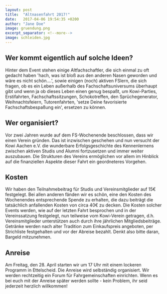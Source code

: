 ```yaml
---
layout: post
title:  "Altnasenfahrt 2017!"
date:   2017-04-06 19:54:35 +0200
author: "Jane Doe"
image: gruendung.png
excerpt_separator: <!--more-->
image: schleiden.jpg
---
```


## Wer kommt eigentlich auf solche Ideen?
Hinter dem Event stehen einige Altfachschaftler, die sich einmal zu oft gedacht haben 'hach, was ist bloß aus den
anderen Nasen geworden und wäre es nicht schön....', sowie einigen (noch) aktiven FSlern, die sich fragen, ob es ein
Leben außerhalb des Fachschaftsuniversums überhaupt gibt und wenn ja ob dieses Leben einen genug bespaßt, um
Kowi-Parties, Erstifahrten, Fachschaftssitzungen, Schokotreffen, den Sprüchegenerator, Weihnachtsfeiern, Tutorenfahrten,
 'setze Deine favorisierte Fachschaftsbespaßung ein', ersetzen zu können.

<!--more-->

## Wer organisiert?
Vor zwei Jahren wurde auf dem FS-Wochenende beschlossen, dass wir einen Verein gründen. Das ist inzwischen geschehen und
 nun versucht der Kowi Aachen e.V. die wunderbare Erfolgsgeschichte des Kennenlernens zwischen aktiven Studis und Alumni
  fortzusetzen und immer weiter auszubauen. Die Strukturen des Vereins
ermöglichen
vor allem im Hinblick auf die finanziellen Aspekte dieser Fahrt ein geordneteres Vorgehen.

## Kosten
Wir haben den Teilnahmebeitrag für Studis und Vereinsmitglieder auf 15€ festgelegt. Bei allen anderen
fänden
wir es schön, eine den Kosten des Wochenendes entsprechende Spende zu erhalten, die dazu beiträgt die
tatsächlich anfallenden Kosten von circa 40€ zu decken. Die Kosten solcher Events werden, wie auf der
letzten Fahrt besprochen und in der Vereinssatzung festgelegt, nun teilweise vom Kowi-Verein getragen,
d.h.
Vereinsmitglieder unterstützen auch durch ihre jährlichen Mitgliedsbeiträge. Getränke werden nach alter
Tradition zum Einkaufspreis angeboten, per Strichliste festgehalten und vor der Abreise bezahlt. Denkt
also
bitte daran, Bargeld mitzunehmen.

## Anreise
Am Freitag, den 28. April starten wir um 17 Uhr mit einem lockeren Programm in Ettelscheid. Die Anreise
wird
selbständig organisiert. Wir werden rechtzeitig ein Forum für Fahrgemeinschaften einrichten. Wenn es bei
euch mit der Anreise später werden sollte - kein Problem, ihr seid jederzeit herzlich willkommen!
